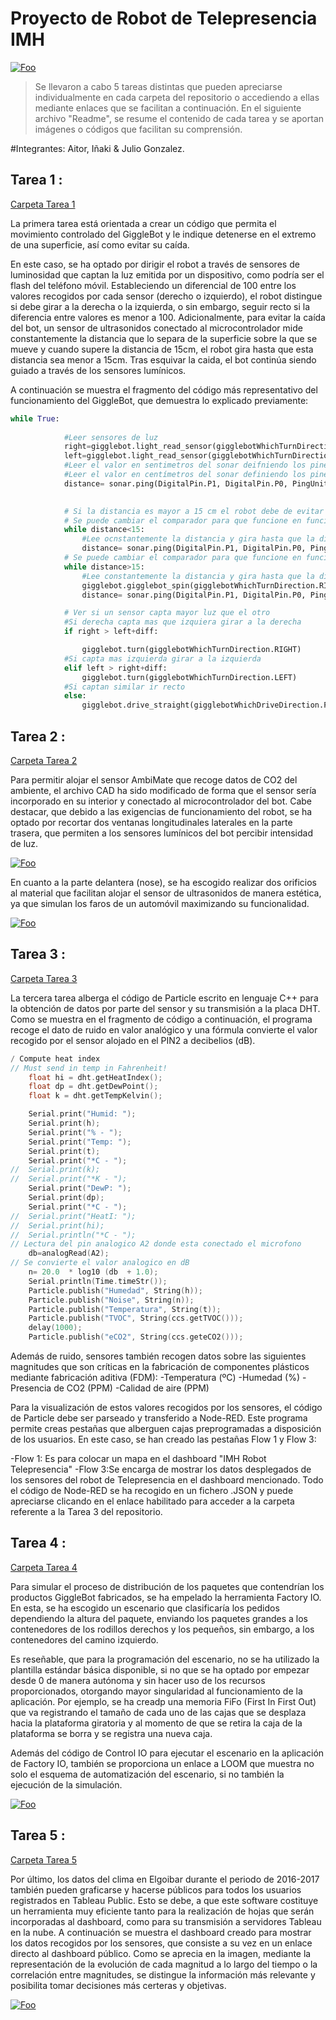 


# Proyecto de Robot de Telepresencia IMH

<a href="https://www.imh.eus/eu" rel="some text">![Foo](https://media-exp1.licdn.com/dms/image/C4D0BAQFpuzjCUj95cg/company-logo_200_200/0/1579542289894?e=2159024400&v=beta&t=MqzIGMRqGZ4diQz7Y4T1qaaIh0YsdYIQdwPKU6zvWMQ)</a>


>Se llevaron a cabo 5 tareas distintas que pueden apreciarse individualmente en cada carpeta del repositorio o accediendo a ellas mediante enlaces que se facilitan a continuación. En el siguiente archivo "Readme", se resume el contenido de cada tarea y se aportan imágenes o códigos que facilitan su comprensión.

#Integrantes: Aitor, Iñaki & Julio Gonzalez.

## Tarea 1 :
[Carpeta Tarea 1](https://github.com/Octajul/IMH-Robot-Telepresencia---Grupo-5/tree/master/Tarea%201)

La primera tarea está orientada a crear un código que permita el movimiento controlado del GiggleBot y le indique detenerse en el extremo de una superficie, así como evitar su caída.

En este caso, se ha optado por dirigir el robot a través de sensores de luminosidad que captan la luz emitida por un dispositivo, como podría ser el flash del teléfono móvil. Estableciendo un diferencial de 100 entre los valores recogidos por cada sensor (derecho o izquierdo), el robot distingue si debe girar a la derecha o la izquierda, o sin embargo, seguir recto si la diferencia entre valores es menor a 100.
Adicionalmente, para evitar la caída del bot, un sensor de ultrasonidos conectado al microcontrolador mide constantemente la distancia que lo separa de la superficie sobre la que se mueve y cuando supere la distancia de 15cm, el robot gira hasta que esta distancia sea menor a 15cm. 
Tras esquivar la caida, el bot continúa siendo guiado a través de los sensores lumínicos.


A continuación se muestra el fragmento del código más representativo del funcionamiento del GiggleBot, que demuestra lo explicado previamente:

```python
while True:
           
            #Leer sensores de luz 
            right=gigglebot.light_read_sensor(gigglebotWhichTurnDirection.RIGHT)
            left=gigglebot.light_read_sensor(gigglebotWhichTurnDirection.LEFT)
            #Leer el valor en sentimetros del sonar deifniendo los pines en que esta conectado el sonar.ping(DigitalPin.P0, DigitalPin.P0, PingUnit.MICRO_SECONDS)
            #Leer el valor en centímetros del sonar definiendo los pines en que esta conectado el sonar
            distance= sonar.ping(DigitalPin.P1, DigitalPin.P0, PingUnit.CENTIMETERS)

            
            # Si la distancia es mayor a 15 cm el robot debe de evitar caerse 
            # Se puede cambiar el comparador para que funcione en funcion de si tiene obstaculos adelante
            while distance<15:
                #Lee ocnstantemente la distancia y gira hasta que la distancia sea menor significando que no esta al borde de la mesa
                distance= sonar.ping(DigitalPin.P1, DigitalPin.P0, PingUnit.CENTIMETERS)
            # Se puede cambiar el comparador para que funcione en función de si tiene obstáculos delante
            while distance>15:
                #Lee constantemente la distancia y gira hasta que la distancia sea menor significando que no esta al borde de la mesa
                gigglebot.gigglebot_spin(gigglebotWhichTurnDirection.RIGHT)
                distance= sonar.ping(DigitalPin.P1, DigitalPin.P0, PingUnit.CENTIMETERS)

            # Ver si un sensor capta mayor luz que el otro 
            #Si derecha capta mas que izquiera girar a la derecha
            if right > left+diff:

                gigglebot.turn(gigglebotWhichTurnDirection.RIGHT)
            #Si capta mas izquierda girar a la izquierda
            elif left > right+diff:
                gigglebot.turn(gigglebotWhichTurnDirection.LEFT)
            #Si captan similar ir recto
            else:
                gigglebot.drive_straight(gigglebotWhichDriveDirection.FORWARD)
```
 
## Tarea 2 : 
[Carpeta Tarea 2](https://github.com/Octajul/IMH-Robot-Telepresencia---Grupo-5/tree/master/Tarea%202)

Para permitir alojar el sensor AmbiMate que recoge datos de CO2 del ambiente, el archivo CAD ha sido modificado de forma que el sensor sería incorporado en su interior y conectado al microcontrolador del bot. Cabe destacar, que debido a las exigencias de funcionamiento del robot, se ha optado por recortar dos ventanas longitudinales laterales en la parte trasera, que permiten a los sensores lumínicos del bot percibir intensidad de luz.

<a href="https://github.com/Octajul/IMH-Robot-Telepresencia---Grupo-5/raw/master/Tarea%202/Back%20V2.0.stl">![Foo](https://i.imgur.com/CWoaKO0.jpg)</a>


En cuanto a la parte delantera (nose), se ha escogido realizar dos orificios al material que facilitan alojar el sensor de ultrasonidos de manera estética, ya que simulan los faros de un automóvil maximizando su funcionalidad.

<a href="https://github.com/Octajul/IMH-Robot-Telepresencia---Grupo-5/raw/master/Tarea%202/UM2_nose_v1%20v4.stl">![Foo](https://i.imgur.com/UnobRzq.jpg)</a>


## Tarea 3 : 
[Carpeta Tarea 3](https://github.com/Octajul/IMH-Robot-Telepresencia---Grupo-5/tree/master/Tarea%203)

La tercera tarea alberga el código de Particle escrito en lenguaje C++ para la obtención de datos por parte del sensor y su transmisión a la placa DHT. Como se muestra en el fragmento de código a continuación, el programa recoge el dato de ruido en valor analógico y una fórmula convierte el valor recogido por el sensor alojado en el PIN2 a decibelios (dB). 

```cpp
/ Compute heat index
// Must send in temp in Fahrenheit!
	float hi = dht.getHeatIndex();
	float dp = dht.getDewPoint();
	float k = dht.getTempKelvin();

	Serial.print("Humid: "); 
	Serial.print(h);
	Serial.print("% - ");
	Serial.print("Temp: "); 
	Serial.print(t);
	Serial.print("*C - ");
//	Serial.print(k);
//	Serial.print("*K - ");
	Serial.print("DewP: ");
	Serial.print(dp);
	Serial.print("*C - ");
//	Serial.print("HeatI: ");
//	Serial.print(hi);
//	Serial.println("*C - ");
// Lectura del pin analogico A2 donde esta conectado el microfono
    db=analogRead(A2);
// Se convierte el valor analogico en dB
    n= 20.0  * log10 (db  + 1.0);
	Serial.println(Time.timeStr());
	Particle.publish("Humedad", String(h));
	Particle.publish("Noise", String(n));
	Particle.publish("Temperatura", String(t));
	Particle.publish("TVOC", String(ccs.getTVOC()));
	delay(1000);
	Particle.publish("eCO2", String(ccs.geteCO2()));
```
Además de ruido, sensores también recogen datos sobre las siguientes magnitudes que son críticas en la fabricación de componentes plásticos mediante fabricación aditiva (FDM):
-Temperatura (ºC)
-Humedad (%)
-Presencia de CO2 (PPM)
-Calidad de aire (PPM)

Para la visualización de estos valores recogidos por los sensores, el código de Particle debe ser parseado y transferido a Node-RED. Este programa permite creas pestañas que alberguen cajas preprogramadas a disposición de los usuarios. En este caso, se han creado las pestañas Flow 1 y Flow 3:


-Flow 1: Es para colocar un mapa en el dashboard "IMH Robot Telepresencia"
-Flow 3:Se encarga de mostrar los datos desplegados de los sensores del robot de Telepresencia en el dashboard mencionado. 
Todo el código de Node-RED se ha recogido en un fichero .JSON y puede apreciarse clicando en el enlace habilitado para acceder a la carpeta referente a la Tarea 3 del repositorio. 

## Tarea 4 : 
[Carpeta Tarea 4](https://github.com/Octajul/IMH-Robot-Telepresencia---Grupo-5/tree/master/Tarea%204)

Para simular el proceso de distribución de los paquetes que contendrían los productos GiggleBot fabricados, se ha empelado la herramienta Factory IO. En esta, se ha escogido un escenario que clasificaría los pedidos dependiendo la altura del paquete, enviando los paquetes grandes a los contenedores de los rodillos derechos y los pequeños, sin embargo, a los contenedores del camino izquierdo. 

Es reseñable, que para la programación del escenario, no se ha utilizado la plantilla estándar básica disponible, si no que se ha optado por empezar desde 0 de manera autónoma y sin hacer uso de los recursos proporcionados, otorgando mayor singularidad al funcionamiento de la aplicación. Por ejemplo, se ha creadp una memoria FiFo (First In First Out) que va registrando el tamaño de cada uno de las cajas que se desplaza hacia la plataforma giratoria y al momento de que se retira la caja de la plataforma se borra y se registra una nueva caja.

Además del código de Control IO para ejecutar el escenario en la aplicación de Factory IO, también se proporciona un enlace a LOOM que muestra no solo el esquema de automatización del escenario, si no también la ejecución de la simulación. 

<a href="https://www.loom.com/share/601ccd1b21f14bd4999cd6b41fa7456d
" rel="some text">![Foo](https://i.imgur.com/sVijgPE.jpg)</a>

## Tarea 5 :
[Carpeta Tarea 5](https://github.com/Octajul/IMH-Robot-Telepresencia---Grupo-5/tree/master/Tarea%205)

Por último, los datos del clima en Elgoibar durante el periodo de 2016-2017 también pueden graficarse y hacerse públicos para todos los usuarios registrados en Tableau Public. Esto se debe, a que este software costituye un herramienta muy eficiente tanto para la realización de hojas que serán incorporadas al dashboard, como para su transmisión a servidores Tableau en la nube. 
A continuación se muestra el dashboard creado para mostrar los datos recogidos por los sensores, que consiste a su vez en un enlace directo al dashboard público. Como se aprecia en la imagen, mediante la representación de la evolución de cada magnitud a lo largo del tiempo o la correlación entre magnitudes, se distingue la información más relevante y posibilita tomar decisiones más certeras y objetivas. 


<a href="https://public.tableau.com/views/Tarea662/Dashboard1?:showVizHome=no" rel="some text">![Foo](https://i.imgur.com/exxwFGR.jpg)</a>


